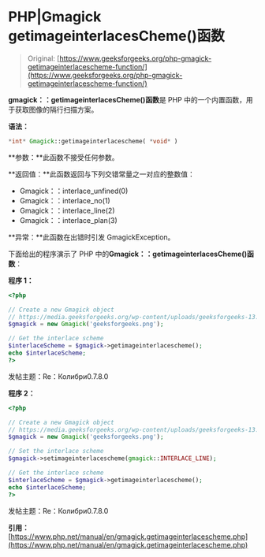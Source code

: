 # PHP|Gmagick getimageinterlacesCheme()函数

> Original: [https://www.geeksforgeeks.org/php-gmagick-getimageinterlacescheme-function/](https://www.geeksforgeeks.org/php-gmagick-getimageinterlacescheme-function/)

**gmagick：：getimageinterlacesCheme()函数**是 PHP 中的一个内置函数，用于获取图像的隔行扫描方案。

**语法：**

```php
*int* Gmagick::getimageinterlacescheme( *void* )
```

**参数：**此函数不接受任何参数。

**返回值：**此函数返回与下列交错常量之一对应的整数值：

*   Gmagick：：interlace_unfined(0)
*   Gmagick：：interlace_no(1)
*   Gmagick：：interlace_line(2)
*   Gmagick：：interlace_plan(3)

**异常：**此函数在出错时引发 GmagickException。

下面给出的程序演示了 PHP 中的**Gmagick：：getimageinterlacesCheme()函数**：

**程序 1：**

```php
<?php

// Create a new Gmagick object
// https://media.geeksforgeeks.org/wp-content/uploads/geeksforgeeks-13.png
$gmagick = new Gmagick('geeksforgeeks.png');

// Get the interlace scheme
$interlaceScheme = $gmagick->getimageinterlacescheme();
echo $interlaceScheme; 
?>
```

发帖主题：Re：Колибри0.7.8.0

**程序 2：**

```php
<?php

// Create a new Gmagick object
// https://media.geeksforgeeks.org/wp-content/uploads/geeksforgeeks-13.png
$gmagick = new Gmagick('geeksforgeeks.png');

// Set the interlace scheme
$gmagick->setimageinterlacescheme(gmagick::INTERLACE_LINE);

// Get the interlace scheme
$interlaceScheme = $gmagick->getimageinterlacescheme();
echo $interlaceScheme;
?>
```

发帖主题：Re：Колибри0.7.8.0

**引用：**[https://www.php.net/manual/en/gmagick.getimageinterlacescheme.php](https://www.php.net/manual/en/gmagick.getimageinterlacescheme.php)